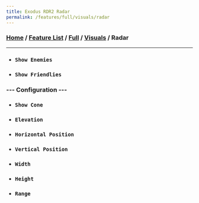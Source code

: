```yaml
---
title: Exodus RDR2 Radar
permalink: /features/full/visuals/radar
---
```

### [Home](/) / [Feature List](/features) / [Full](/features/full) / [Visuals](/features/full/visuals) / Radar
---
- ### `Show Enemies` 
- ### `Show Friendlies`
### --- Configuration ---
- ### `Show Cone`
- ### `Elevation`
- ### `Horizontal Position`
- ### `Vertical Position`
- ### `Width`
- ### `Height`
- ### `Range`
